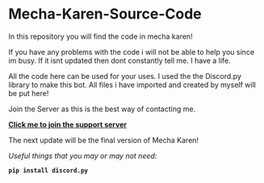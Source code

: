 # __Mecha-Karen-Source-Code__
In this repository you will find the code in mecha karen!

If you have any problems with the code i will not be able to help you since im busy.
If it isnt updated then dont constantly tell me. I have a life.

All the code here can be used for your uses.
I used the the Discord.py library to make this bot. All files i have imported and created by myself will be put here!

Join the Server as this is the best way of contacting me.

**[Click me to join the support server](https://discord.gg/Q5mFhUM)**

The next update will be the final version of Mecha Karen!

*_Useful things that you may or may not need:_*

**`pip install discord.py`**
